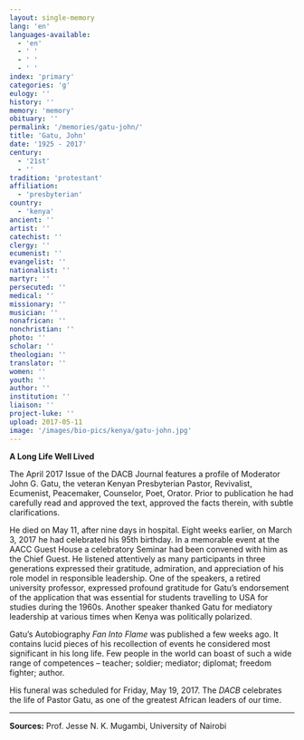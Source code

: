 ```yaml
---
layout: single-memory
lang: 'en'
languages-available:
  - 'en'
  - ' '
  - ' '
  - ' '
index: 'primary'
categories: 'g'
eulogy: ''
history: ''
memory: 'memory'
obituary: ''
permalink: '/memories/gatu-john/'
title: 'Gatu, John'
date: '1925 - 2017'
century:
  - '21st'
  - ''                     
tradition: 'protestant'                       
affiliation:
  - 'presbyterian'
country:
  - 'kenya'
ancient: ''
artist: ''
catechist: ''
clergy: ''
ecumenist: ''
evangelist: ''
nationalist: ''
martyr: ''
persecuted: ''
medical: ''
missionary: ''
musician: ''
nonafrican: ''
nonchristian: ''
photo: ''
scholar: ''
theologian: ''
translator: ''
women: ''
youth: ''
author: ''
institution: ''
liaison: ''
project-luke: ''
upload: 2017-05-11
image: '/images/bio-pics/kenya/gatu-john.jpg'
---
```

**A Long Life Well Lived**

The April 2017 Issue of the DACB Journal features a profile of Moderator John G. Gatu, the veteran Kenyan Presbyterian Pastor, Revivalist, Ecumenist, Peacemaker, Counselor, Poet, Orator. Prior to publication he had carefully read and approved the text, approved the facts therein, with subtle clarifications.

He died on May 11, after nine days in hospital. Eight weeks earlier, on March 3, 2017 he had celebrated his 95th birthday. In a memorable event at the AACC Guest House a celebratory Seminar had been convened with him as the Chief Guest. He listened attentively as many participants in three generations expressed their gratitude, admiration, and appreciation of his role model in responsible leadership. One of the speakers, a retired university professor, expressed profound gratitude for Gatu’s endorsement of the application that was essential for students travelling to USA for studies during the 1960s. Another speaker thanked Gatu for mediatory leadership at various times when Kenya was politically polarized.

Gatu’s Autobiography _Fan Into Flame_ was published a few weeks ago. It contains lucid pieces of his recollection of events he considered most significant in his long life. Few people in the world can boast of such a wide range of competences – teacher; soldier; mediator; diplomat; freedom fighter; author.

His funeral was scheduled for Friday, May 19, 2017. The _DACB_ celebrates the life of Pastor Gatu, as one of the greatest African leaders of our time.

* * *

**Sources:** Prof. Jesse N. K. Mugambi, University of Nairobi
